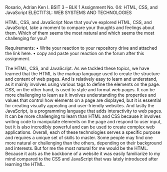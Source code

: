 Rosario, Adrian Ken I.
BSIT 3 – BLK 1
Assignment No. 04: HTML, CSS, and JavaScript
ELECTIT3L: WEB SYSTEMS AND TECHNOLOGIES


HTML, CSS, and JavaScript
Now that you've explored HTML, CSS, and JavaScript, take a moment to compare your thoughts and feelings about them. Which of them seems the most natural and which seems the most challenging for you?

Requirements:
•	Write your reaction to your repository drive and attached the link here.
•	copy and paste your reaction on the forum after this assignment.

The HTML, CSS, and JavaScript. As we tackled these topics, we have learned that the HTML is the markup language used to create the structure and content of web pages. And is relatively easy to learn and understand, as it mainly involves using various tags to define the elements on the page. CSS, on the other hand, is used to style and format web pages. It can be more challenging to learn as it involves understanding the properties and values that control how elements on a page are displayed, but it is essential for creating visually appealing and user-friendly websites. And lastly the JavaScript, is a programming language that adds interactivity to web pages. It can be more challenging to learn than HTML and CSS because it involves writing code to manipulate elements on the page and respond to user input, but it is also incredibly powerful and can be used to create complex web applications.
Overall, each of these technologies serves a specific purpose and requires a unique set of skills to master. Some people may find one more natural or challenging than the others, depending on their background and interests. But for me the most natural for me would be the HTML. Because it acts as the backbone of a website it was easily familiarize to my mind compared to the CSS and JavaScript that was lately introduced after learning the HTML. 
